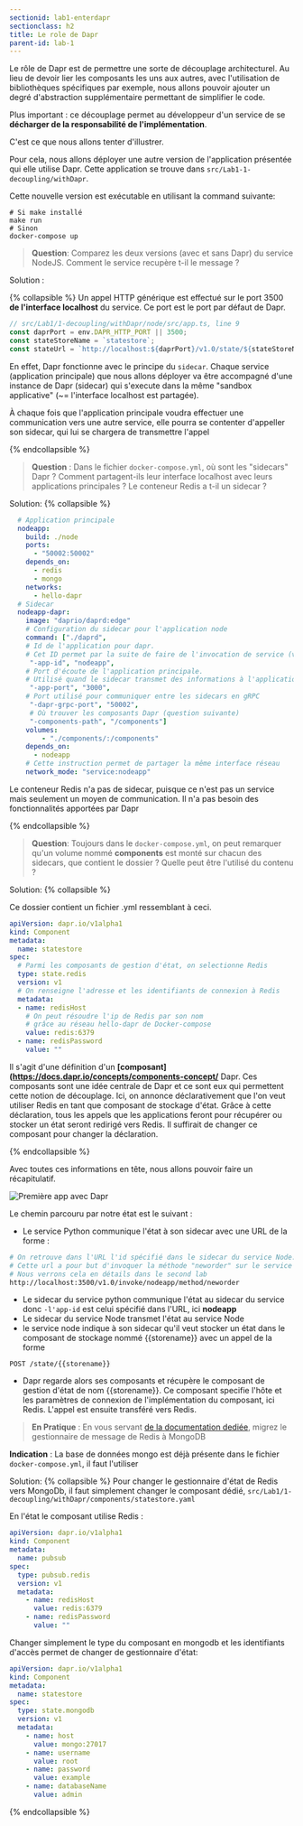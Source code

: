 ```yaml
---
sectionid: lab1-enterdapr
sectionclass: h2
title: Le role de Dapr
parent-id: lab-1
---
```


Le rôle de Dapr est de permettre une sorte de découplage architecturel. Au lieu de devoir lier les composants les uns aux autres, avec l'utilisation de bibliothèques spécifiques par exemple, nous allons pouvoir ajouter un degré d'abstraction supplémentaire permettant de simplifier le code.

Plus important : ce découplage permet au développeur d'un service de se **décharger de la responsabilité de l'implémentation**.

C'est ce que nous allons tenter d'illustrer.

Pour cela, nous allons déployer une autre version de l'application présentée qui elle utilise Dapr. Cette application se trouve dans `src/Lab1-1-decoupling/withDapr`.

Cette nouvelle version est exécutable en utilisant la command suivante:

```shell
# Si make installé
make run
# Sinon
docker-compose up
```

> **Question**: Comparez les deux versions (avec et sans Dapr) du service NodeJS. Comment le service recupère t-il le message ?

Solution :

{% collapsible %}
Un appel HTTP générique est effectué sur le port 3500 **de l'interface localhost** du service. Ce port est le port par défaut de Dapr.

```ts
// src/Lab1/1-decoupling/withDapr/node/src/app.ts, line 9
const daprPort = env.DAPR_HTTP_PORT || 3500;
const stateStoreName = `statestore`;
const stateUrl = `http://localhost:${daprPort}/v1.0/state/${stateStoreName}`;
```

En effet, Dapr fonctionne avec le principe du `sidecar`. Chaque service (application principale) que nous allons déployer va être accompagné d'une instance de Dapr (sidecar) qui s'execute dans la même "sandbox applicative" (~= l'interface localhost est partagée).

À chaque fois que l'application principale voudra effectuer une communication vers une autre service, elle pourra se contenter d'appeller son sidecar, qui lui se chargera de transmettre l'appel

{% endcollapsible %}

> **Question** : Dans le fichier `docker-compose.yml`, où sont les "sidecars" Dapr ? Comment partagent-ils leur interface localhost avec leurs applications principales ? Le conteneur Redis a t-il un sidecar ?

Solution:
{% collapsible %}

```yml
  # Application principale
  nodeapp:
    build: ./node
    ports:
      - "50002:50002"
    depends_on:
      - redis
      - mongo
    networks:
      - hello-dapr
  # Sidecar
  nodeapp-dapr:
    image: "daprio/daprd:edge"
    # Configuration du sidecar pour l'application node
    command: ["./daprd",
    # Id de l'application pour dapr.
    # Cet ID permet par la suite de faire de l'invocation de service (voir Lab2)
     "-app-id", "nodeapp",
    # Port d'écoute de l'application principale.
    # Utilisé quand le sidecar transmet des informations à l'application principale
     "-app-port", "3000",
    # Port utilisé pour communiquer entre les sidecars en gRPC
     "-dapr-grpc-port", "50002",
     # Où trouver les composants Dapr (question suivante)
     "-components-path", "/components"]
    volumes:
        - "./components/:/components"
    depends_on:
      - nodeapp
    # Cette instruction permet de partager la même interface réseau
    network_mode: "service:nodeapp"
```

Le conteneur Redis n'a pas de sidecar, puisque ce n'est pas un service mais seulement un moyen de communication. Il n'a pas besoin des fonctionnalités apportées par Dapr

{% endcollapsible %}

> **Question**: Toujours dans le `docker-compose.yml`, on peut remarquer qu'un volume nommé **components** est monté sur chacun des sidecars, que contient le dossier ? Quelle peut être l'utilisé du contenu ? 

Solution:
{% collapsible %}

Ce dossier contient un fichier .yml ressemblant à ceci.
```yml
apiVersion: dapr.io/v1alpha1
kind: Component
metadata:
  name: statestore
spec:
  # Parmi les composants de gestion d'état, on selectionne Redis
  type: state.redis
  version: v1
  # On renseigne l'adresse et les identifiants de connexion à Redis
  metadata:
  - name: redisHost
    # On peut résoudre l'ip de Redis par son nom
    # grâce au réseau hello-dapr de Docker-compose
    value: redis:6379
  - name: redisPassword
    value: ""

```

Il s'agit d'une définition d'un **[composant](https://docs.dapr.io/concepts/components-concept/** Dapr.  Ces composants sont une idée centrale de Dapr et ce sont eux qui permettent cette notion de découplage. 
Ici, on annonce déclarativement que l'on veut utiliser Redis en tant que composant de stockage d'état.
Grâce à cette déclaration, tous les appels que les applications feront pour récupérer ou stocker un état seront 
redirigé vers Redis.
Il suffirait de changer ce composant pour changer la déclaration.

{% endcollapsible %}


Avec toutes ces informations en tête, nous allons pouvoir faire un récapitulatif.

![Première app avec Dapr](/media/lab1/first-app-dapr.png)

Le chemin parcouru par notre état est le suivant :

- Le service Python communique l'état à son sidecar avec une URL de la forme :
```bash
# On retrouve dans l'URL l'id spécifié dans le sidecar du service Node.
# Cette url a pour but d'invoquer la méthode "neworder" sur le service "nodeapp"
# Nous verrons cela en détails dans le second lab
http://localhost:3500/v1.0/invoke/nodeapp/method/neworder
```
- Le sidecar du service python communique l'état au sidecar du service donc `-l'app-id` est celui spécifié dans l'URL, ici **nodeapp**
- Le sidecar du service Node transmet l'état au service Node
- le service node indique à son sidecar qu'il veut stocker un état dans le composant de stockage nommé {{storename}} avec un appel de la forme

```shell
POST /state/{{storename}}
```

- Dapr regarde alors ses composants et récupère le composant de gestion d'état de nom {{storename}}. Ce composant specifie l'hôte et les paramètres de connexion de l'implémentation du composant, ici Redis. L'appel est ensuite transféré vers Redis.

> **En Pratique** : En vous servant [de la documentation dediée](https://docs.dapr.io/reference/components-reference/supported-state-stores/setup-mongodb/), migrez le gestionnaire de message de Redis à MongoDB

**Indication** : La base de données mongo est déjà présente dans le fichier `docker-compose.yml`, il faut l'utiliser

Solution:
{% collapsible %}
Pour changer le gestionnaire d'état de Redis vers MongoDb, il faut simplement changer le composant dédié, `src/Lab1/1-decoupling/withDapr/components/statestore.yaml`

En l'état le composant utilise Redis :

```yml
apiVersion: dapr.io/v1alpha1
kind: Component
metadata:
  name: pubsub
spec:
  type: pubsub.redis
  version: v1
  metadata:
    - name: redisHost
      value: redis:6379
    - name: redisPassword
      value: ""
```

Changer simplement le type du composant en mongodb et les identifiants d'accès permet de changer de gestionnaire d'état:

```yml
apiVersion: dapr.io/v1alpha1
kind: Component
metadata:
  name: statestore
spec:
  type: state.mongodb
  version: v1
  metadata:
    - name: host
      value: mongo:27017
    - name: username
      value: root
    - name: password
      value: example
    - name: databaseName
      value: admin
```

{% endcollapsible %}

